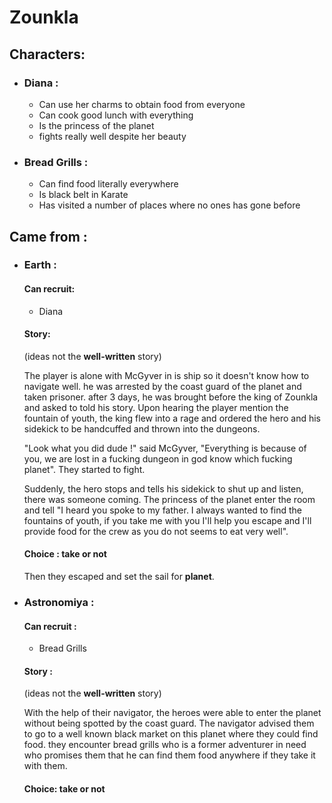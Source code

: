 # Zounkla

## Characters:

- ### Diana :
  - Can use her charms to obtain food from everyone
  - Can cook good lunch with everything
  - Is the princess of the planet
  - fights really well despite her beauty
- ### Bread Grills :
  - Can find food literally everywhere
  - Is black belt in Karate
  - Has visited a number of places where no ones has gone before

## Came from :

- ### Earth :

  #### **Can recruit**:

  - Diana

  #### **Story**:

  (ideas not the **well-written** story)

  The player is alone with McGyver in is ship so it doesn't know how to navigate well.
  he was arrested by the coast guard of the planet and taken prisoner.
  after 3 days, he was brought before the king of Zounkla and asked to told his story.
  Upon hearing the player mention the fountain of youth, the king flew into a rage and ordered the hero and his sidekick to be handcuffed and thrown into the dungeons.

  "Look what you did dude !" said McGyver, "Everything is because of you, we are lost in a fucking dungeon in god know which fucking planet". They started to fight.

  Suddenly, the hero stops and tells his sidekick to shut up and listen, there was someone coming. The princess of the planet enter the room and tell "I heard you spoke to my father. I always wanted to find the fountains of youth, if you take me with you I'll help you escape and I'll provide food for the crew as you do not seems to eat very well".

  #### Choice : take or not

  Then they escaped and set the sail for **planet**.

- ### Astronomiya :

  #### Can recruit :

  - Bread Grills

  #### **Story :**

  (ideas not the **well-written** story)

  With the help of their navigator, the heroes were able to enter the planet without being spotted by the coast guard.
  The navigator advised them to go to a well known black market on this planet where they could find food.
  they encounter bread grills who is a former adventurer in need who promises them that he can find them food anywhere if they take it with them.

  #### Choice: take or not
